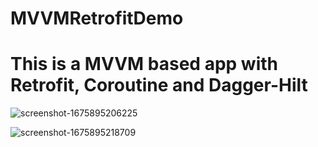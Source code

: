 # MVVMRetrofitDemo

# This is a MVVM based app with Retrofit, Coroutine and Dagger-Hilt 


![screenshot-1675895206225](https://user-images.githubusercontent.com/124617145/217665669-a29fb9b7-dbc8-4d09-b720-5695d8fa443c.png)

![screenshot-1675895218709](https://user-images.githubusercontent.com/124617145/217665807-81aa6368-583b-47aa-84a9-4dc3efd4e8a6.png)

